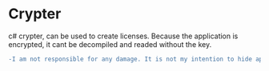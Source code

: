 # Crypter
c# crypter, can be used to create licenses.
Because the application is encrypted, it cant be decompiled and readed without the key.

```diff
-I am not responsible for any damage. It is not my intention to hide applications from antivirus. This is for learning purposes only.
```
